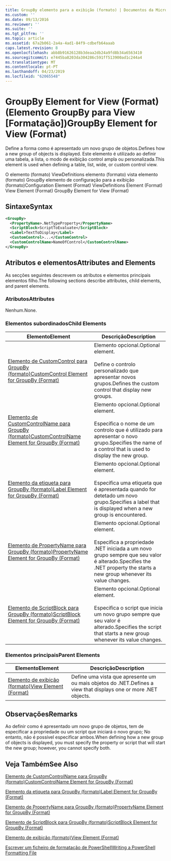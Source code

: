 ```yaml
---
title: GroupBy elemento para a exibição (formato) | Documentos da Microsoft
ms.custom: ''
ms.date: 09/13/2016
ms.reviewer: ''
ms.suite: ''
ms.tgt_pltfrm: ''
ms.topic: article
ms.assetid: 67a2b061-2a4a-4ad1-84f9-cdbefb64aaab
caps.latest.revision: 8
ms.openlocfilehash: abb8b91626128b3deaa2db24a9fd8b34a6563410
ms.sourcegitcommit: e7445ba8203da304286c591ff513900ad1c244a4
ms.translationtype: MT
ms.contentlocale: pt-PT
ms.lasthandoff: 04/23/2019
ms.locfileid: "62065548"
---
```

# <a name="groupby-element-for-view-format"></a><span data-ttu-id="c3314-102">GroupBy Element for View (Format) (Elemento GroupBy para View [Formatação])</span><span class="sxs-lookup"><span data-stu-id="c3314-102">GroupBy Element for View (Format)</span></span>

<span data-ttu-id="c3314-103">Define a forma como é apresentado um novo grupo de objetos.</span><span class="sxs-lookup"><span data-stu-id="c3314-103">Defines how a new group of objects is displayed.</span></span> <span data-ttu-id="c3314-104">Este elemento é utilizado ao definir uma tabela, a lista, o modo de exibição control ampla ou personalizada.</span><span class="sxs-lookup"><span data-stu-id="c3314-104">This element is used when defining a table, list, wide, or custom control view.</span></span>

<span data-ttu-id="c3314-105">O elemento (formato) ViewDefinitions elemento (formato) vista elemento (formato) GroupBy elemento de configuração para a exibição (formato)</span><span class="sxs-lookup"><span data-stu-id="c3314-105">Configuration Element (Format) ViewDefinitions Element (Format) View Element (Format) GroupBy Element for View (Format)</span></span>

## <a name="syntax"></a><span data-ttu-id="c3314-106">Sintaxe</span><span class="sxs-lookup"><span data-stu-id="c3314-106">Syntax</span></span>

```xml
<GroupBy>
  <PropertyName>.NetTypeProperty</PropertyName>
  <ScriptBlock>ScriptToEvaluate</ScriptBlock>
  <Label>TextToDisplay</Label>
  <CustomControl>...</CustomControl>
  <CustomControlName>NameOfControl</CustomControlName>
</GroupBy>
```

## <a name="attributes-and-elements"></a><span data-ttu-id="c3314-107">Atributos e elementos</span><span class="sxs-lookup"><span data-stu-id="c3314-107">Attributes and Elements</span></span>

<span data-ttu-id="c3314-108">As secções seguintes descrevem os atributos e elementos principais elementos filho.</span><span class="sxs-lookup"><span data-stu-id="c3314-108">The following sections describe attributes, child elements, and parent elements.</span></span>

### <a name="attributes"></a><span data-ttu-id="c3314-109">Atributos</span><span class="sxs-lookup"><span data-stu-id="c3314-109">Attributes</span></span>

<span data-ttu-id="c3314-110">Nenhum.</span><span class="sxs-lookup"><span data-stu-id="c3314-110">None.</span></span>

### <a name="child-elements"></a><span data-ttu-id="c3314-111">Elementos subordinados</span><span class="sxs-lookup"><span data-stu-id="c3314-111">Child Elements</span></span>

|<span data-ttu-id="c3314-112">Elemento</span><span class="sxs-lookup"><span data-stu-id="c3314-112">Element</span></span>|<span data-ttu-id="c3314-113">Descrição</span><span class="sxs-lookup"><span data-stu-id="c3314-113">Description</span></span>|
|-------------|-----------------|
|[<span data-ttu-id="c3314-114">Elemento de CustomControl para GroupBy (formato)</span><span class="sxs-lookup"><span data-stu-id="c3314-114">CustomControl Element for GroupBy (Format)</span></span>](./customcontrol-element-for-groupby-format.md)|<span data-ttu-id="c3314-115">Elemento opcional.</span><span class="sxs-lookup"><span data-stu-id="c3314-115">Optional element.</span></span><br /><br /> <span data-ttu-id="c3314-116">Define o controlo personalizado que apresentar novos grupos.</span><span class="sxs-lookup"><span data-stu-id="c3314-116">Defines the custom control that display new groups.</span></span>|
|[<span data-ttu-id="c3314-117">Elemento de CustomControlName para GroupBy (formato)</span><span class="sxs-lookup"><span data-stu-id="c3314-117">CustomControlName Element for GroupBy (Format)</span></span>](./customcontrolname-element-for-groupby-format.md)|<span data-ttu-id="c3314-118">Elemento opcional.</span><span class="sxs-lookup"><span data-stu-id="c3314-118">Optional element.</span></span><br /><br /> <span data-ttu-id="c3314-119">Especifica o nome de um controlo que é utilizado para apresentar o novo grupo.</span><span class="sxs-lookup"><span data-stu-id="c3314-119">Specifies the name of a control that is used to display the new group.</span></span>|
|[<span data-ttu-id="c3314-120">Elemento da etiqueta para GroupBy (formato)</span><span class="sxs-lookup"><span data-stu-id="c3314-120">Label Element for GroupBy (Format)</span></span>](./label-element-for-groupby-format.md)|<span data-ttu-id="c3314-121">Elemento opcional.</span><span class="sxs-lookup"><span data-stu-id="c3314-121">Optional element.</span></span><br /><br /> <span data-ttu-id="c3314-122">Especifica uma etiqueta que é apresentada quando for detetado um novo grupo.</span><span class="sxs-lookup"><span data-stu-id="c3314-122">Specifies a label that is displayed when a new group is encountered.</span></span>|
|[<span data-ttu-id="c3314-123">Elemento de PropertyName para GroupBy (formato)</span><span class="sxs-lookup"><span data-stu-id="c3314-123">PropertyName Element for GroupBy (Format)</span></span>](./propertyname-element-for-groupby-format.md)|<span data-ttu-id="c3314-124">Elemento opcional.</span><span class="sxs-lookup"><span data-stu-id="c3314-124">Optional element.</span></span><br /><br /> <span data-ttu-id="c3314-125">Especifica a propriedade .NET iniciada a um novo grupo sempre que seu valor é alterado.</span><span class="sxs-lookup"><span data-stu-id="c3314-125">Specifies the .NET property the starts a new group whenever its value changes.</span></span>|
|[<span data-ttu-id="c3314-126">Elemento de ScriptBlock para GroupBy (formato)</span><span class="sxs-lookup"><span data-stu-id="c3314-126">ScriptBlock Element for GroupBy (Format)</span></span>](./scriptblock-element-for-groupby-format.md)|<span data-ttu-id="c3314-127">Elemento opcional.</span><span class="sxs-lookup"><span data-stu-id="c3314-127">Optional element.</span></span><br /><br /> <span data-ttu-id="c3314-128">Especifica o script que inicia um novo grupo sempre que seu valor é alterado.</span><span class="sxs-lookup"><span data-stu-id="c3314-128">Specifies the script that starts a new group whenever its value changes.</span></span>|

### <a name="parent-elements"></a><span data-ttu-id="c3314-129">Elementos principais</span><span class="sxs-lookup"><span data-stu-id="c3314-129">Parent Elements</span></span>

|<span data-ttu-id="c3314-130">Elemento</span><span class="sxs-lookup"><span data-stu-id="c3314-130">Element</span></span>|<span data-ttu-id="c3314-131">Descrição</span><span class="sxs-lookup"><span data-stu-id="c3314-131">Description</span></span>|
|-------------|-----------------|
|[<span data-ttu-id="c3314-132">Elemento de exibição (formato)</span><span class="sxs-lookup"><span data-stu-id="c3314-132">View Element (Format)</span></span>](./view-element-format.md)|<span data-ttu-id="c3314-133">Define uma vista que apresente um ou mais objetos do .NET.</span><span class="sxs-lookup"><span data-stu-id="c3314-133">Defines a view that displays one or more .NET objects.</span></span>|

## <a name="remarks"></a><span data-ttu-id="c3314-134">Observações</span><span class="sxs-lookup"><span data-stu-id="c3314-134">Remarks</span></span>

<span data-ttu-id="c3314-135">Ao definir como é apresentado um novo grupo de objetos, tem de especificar a propriedade ou um script que iniciará o novo grupo; No entanto, não é possível especificar ambos.</span><span class="sxs-lookup"><span data-stu-id="c3314-135">When defining how a new group of objects is displayed, you must specify the property or script that will start the new group; however, you cannot specify both.</span></span>

## <a name="see-also"></a><span data-ttu-id="c3314-136">Veja Também</span><span class="sxs-lookup"><span data-stu-id="c3314-136">See Also</span></span>

[<span data-ttu-id="c3314-137">Elemento de CustomControlName para GroupBy (formato)</span><span class="sxs-lookup"><span data-stu-id="c3314-137">CustomControlName Element for GroupBy (Format)</span></span>](./customcontrolname-element-for-groupby-format.md)

[<span data-ttu-id="c3314-138">Elemento da etiqueta para GroupBy (formato)</span><span class="sxs-lookup"><span data-stu-id="c3314-138">Label Element for GroupBy (Format)</span></span>](./label-element-for-groupby-format.md)

[<span data-ttu-id="c3314-139">Elemento de PropertyName para GroupBy (formato)</span><span class="sxs-lookup"><span data-stu-id="c3314-139">PropertyName Element for GroupBy (Format)</span></span>](./propertyname-element-for-groupby-format.md)

[<span data-ttu-id="c3314-140">Elemento de ScriptBlock para GroupBy (formato)</span><span class="sxs-lookup"><span data-stu-id="c3314-140">ScriptBlock Element for GroupBy (Format)</span></span>](./scriptblock-element-for-groupby-format.md)

[<span data-ttu-id="c3314-141">Elemento de exibição (formato)</span><span class="sxs-lookup"><span data-stu-id="c3314-141">View Element (Format)</span></span>](./view-element-format.md)

[<span data-ttu-id="c3314-142">Escrever um ficheiro de formatação de PowerShell</span><span class="sxs-lookup"><span data-stu-id="c3314-142">Writing a PowerShell Formatting File</span></span>](./writing-a-powershell-formatting-file.md)
